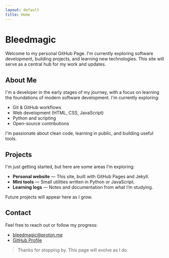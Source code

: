 ```yaml
---
layout: default
title: Home
---
```


# Bleedmagic

Welcome to my personal GitHub Page. I'm currently exploring software development, building projects, and learning new technologies. This site will serve as a central hub for my work and updates.

## About Me

I'm a developer in the early stages of my journey, with a focus on learning the foundations of modern software development. I'm currently exploring:

- Git & GitHub workflows
- Web development (HTML, CSS, JavaScript)
- Python and scripting
- Open-source contributions

I'm passionate about clean code, learning in public, and building useful tools.

## Projects

I'm just getting started, but here are some areas I’m exploring:

- **Personal website** — This site, built with GitHub Pages and Jekyll.
- **Mini tools** — Small utilities written in Python or JavaScript.
- **Learning logs** — Notes and documentation from what I’m studying.

Future projects will appear here as I grow.

## Contact

Feel free to reach out or follow my progress:

- [bleedmagic@proton.me](mailto:bleedmagic@proton.me)
- [GitHub Profile](https://github.com/bleedmagic)

> Thanks for stopping by. This page will evolve as I do.

